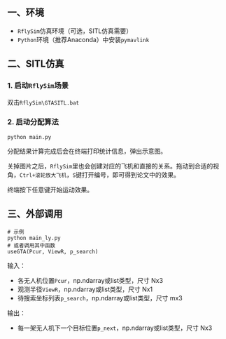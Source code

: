 ## 一、环境
* `RflySim`仿真环境（可选，SITL仿真需要）
* `Python`环境（推荐Anaconda）中安装`pymavlink`


## 二、SITL仿真
### 1. 启动`RflySim`场景
双击`RflySim\GTASITL.bat`

### 2. 启动分配算法
```
python main.py
```
分配结果计算完成后会在终端打印统计信息，弹出示意图。

关掉图片之后，`RflySim`里也会创建对应的飞机和直接的关系。拖动到合适的视角，`Ctrl+滚轮放大飞机`，`S`键打开编号，即可得到论文中的效果。

终端按下任意键开始运动效果。


## 三、外部调用
```
# 示例
python main_ly.py
# 或者调用其中函数
useGTA(Pcur, ViewR, p_search)
```
输入：
* 各无人机位置`Pcur`，np.ndarray或list类型，尺寸 Nx3
* 观测半径`ViewR`，np.ndarray或list类型，尺寸 Nx1
* 待搜索坐标列表`p_search`，np.ndarray或list类型，尺寸 mx3

输出：
* 每一架无人机下一个目标位置`p_next`，np.ndarray或list类型，尺寸 Nx3
